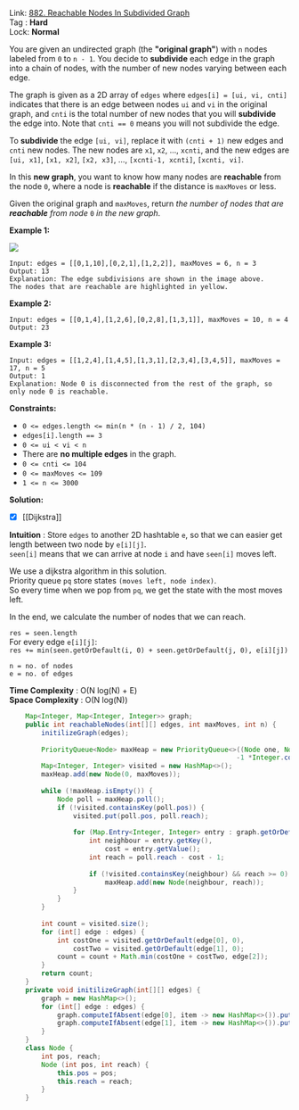 Link: [882. Reachable Nodes In Subdivided Graph](https://leetcode.com/problems/reachable-nodes-in-subdivided-graph/) <br>
Tag : **Hard**<br>
Lock: **Normal**

You are given an undirected graph (the **"original graph"**) with `n` nodes labeled from `0` to `n - 1`. You decide to **subdivide** each edge in the graph into a chain of nodes, with the number of new nodes varying between each edge.

The graph is given as a 2D array of `edges` where `edges[i] = [ui, vi, cnti]` indicates that there is an edge between nodes `ui` and `vi` in the original graph, and `cnti` is the total number of new nodes that you will **subdivide** the edge into. Note that `cnti == 0` means you will not subdivide the edge.

To **subdivide** the edge `[ui, vi]`, replace it with `(cnti + 1)` new edges and `cnti` new nodes. The new nodes are `x1`, `x2`, ..., `xcnti`, and the new edges are `[ui, x1]`, `[x1, x2]`, `[x2, x3]`, ..., `[xcnti-1, xcnti]`, `[xcnti, vi]`.

In this **new graph**, you want to know how many nodes are **reachable** from the node `0`, where a node is **reachable** if the distance is `maxMoves` or less.

Given the original graph and `maxMoves`, return _the number of nodes that are **reachable** from node_ `0` _in the new graph_.

**Example 1:**

![](https://s3-lc-upload.s3.amazonaws.com/uploads/2018/08/01/origfinal.png)

```
Input: edges = [[0,1,10],[0,2,1],[1,2,2]], maxMoves = 6, n = 3
Output: 13
Explanation: The edge subdivisions are shown in the image above.
The nodes that are reachable are highlighted in yellow.
```

**Example 2:**
```
Input: edges = [[0,1,4],[1,2,6],[0,2,8],[1,3,1]], maxMoves = 10, n = 4
Output: 23
```

**Example 3:**
```
Input: edges = [[1,2,4],[1,4,5],[1,3,1],[2,3,4],[3,4,5]], maxMoves = 17, n = 5
Output: 1
Explanation: Node 0 is disconnected from the rest of the graph, so only node 0 is reachable.
```

**Constraints:**
-   `0 <= edges.length <= min(n * (n - 1) / 2, 104)`
-   `edges[i].length == 3`
-   `0 <= ui < vi < n`
-   There are **no multiple edges** in the graph.
-   `0 <= cnti <= 104`
-   `0 <= maxMoves <= 109`
-   `1 <= n <= 3000`


**Solution:**

- [x] [[Dijkstra]]

**Intuition** :
Store `edges` to another 2D hashtable `e`, so that we can easier get length between two node by `e[i][j]`.  
`seen[i]` means that we can arrive at node `i` and have `seen[i]` moves left.

We use a dijkstra algorithm in this solution.  
Priority queue `pq` store states `(moves left, node index)`.  
So every time when we pop from `pq`, we get the state with the most moves left.

In the end, we calculate the number of nodes that we can reach.

`res = seen.length`  
For every edge `e[i][j]`:  
`res += min(seen.getOrDefault(i, 0) + seen.getOrDefault(j, 0), e[i][j])`

```
n = no. of nodes
e = no. of edges
```
**Time Complexity** : O(N log(N) + E)<br>
**Space Complexity** : O(N log(N))

```java
    Map<Integer, Map<Integer, Integer>> graph;
    public int reachableNodes(int[][] edges, int maxMoves, int n) {
        initilizeGraph(edges);
        
        PriorityQueue<Node> maxHeap = new PriorityQueue<>((Node one, Node two) -> 
                                                         -1 *Integer.compare(one.reach, two.reach));
        Map<Integer, Integer> visited = new HashMap<>();
        maxHeap.add(new Node(0, maxMoves));
        
        while (!maxHeap.isEmpty()) {
            Node poll = maxHeap.poll();
            if (!visited.containsKey(poll.pos)) {
                visited.put(poll.pos, poll.reach);
                
                for (Map.Entry<Integer, Integer> entry : graph.getOrDefault(poll.pos, new HashMap<>()).entrySet()) {
                    int neighbour = entry.getKey(),
                        cost = entry.getValue();
                    int reach = poll.reach - cost - 1;
                    
                    if (!visited.containsKey(neighbour) && reach >= 0)
                        maxHeap.add(new Node(neighbour, reach));
                }
            }
        }
        
        int count = visited.size();
        for (int[] edge : edges) {
            int costOne = visited.getOrDefault(edge[0], 0),
                costTwo = visited.getOrDefault(edge[1], 0);
            count = count + Math.min(costOne + costTwo, edge[2]);
        }
        return count;
    }
    private void initilizeGraph(int[][] edges) {
        graph = new HashMap<>();
        for (int[] edge : edges) {
            graph.computeIfAbsent(edge[0], item -> new HashMap<>()).put(edge[1], edge[2]);
            graph.computeIfAbsent(edge[1], item -> new HashMap<>()).put(edge[0], edge[2]);
        }
    }
    class Node {
        int pos, reach;
        Node (int pos, int reach) {
            this.pos = pos;
            this.reach = reach;
        }
    }
```

